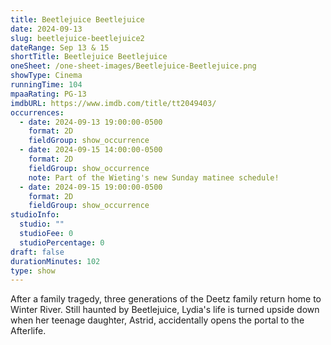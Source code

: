 ```yaml
---
title: Beetlejuice Beetlejuice
date: 2024-09-13
slug: beetlejuice-beetlejuice2
dateRange: Sep 13 & 15
shortTitle: Beetlejuice Beetlejuice
oneSheet: /one-sheet-images/Beetlejuice-Beetlejuice.png
showType: Cinema
runningTime: 104
mpaaRating: PG-13
imdbURL: https://www.imdb.com/title/tt2049403/
occurrences:
  - date: 2024-09-13 19:00:00-0500
    format: 2D
    fieldGroup: show_occurrence
  - date: 2024-09-15 14:00:00-0500
    format: 2D
    fieldGroup: show_occurrence
    note: Part of the Wieting's new Sunday matinee schedule!
  - date: 2024-09-15 19:00:00-0500
    format: 2D
    fieldGroup: show_occurrence
studioInfo:
  studio: ""
  studioFee: 0
  studioPercentage: 0
draft: false
durationMinutes: 102
type: show
---
```

After a family tragedy, three generations of the Deetz family return home to Winter River. Still haunted by Beetlejuice, Lydia's life is turned upside down when her teenage daughter, Astrid, accidentally opens the portal to the Afterlife.
